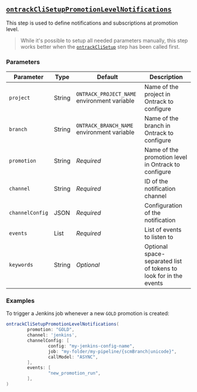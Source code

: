 ## [`ontrackCliSetupPromotionLevelNotifications`](ontrackCliSetupPromotionLevelNotifications.groovy)

This step is used to define notifications and subscriptions at promotion level.

> While it's possible to setup all needed parameters manually, this step works better when the [`ontrackCliSetup`](ontrackCliSetup.md) step has been called first.

### Parameters

| Parameter       | Type         | Default                                     | Description                                                       |
|-----------------|--------------|---------------------------------------------|-------------------------------------------------------------------|
| `project`       | String       | `ONTRACK_PROJECT_NAME` environment variable | Name of the project in Ontrack to configure                       |
| `branch`        | String       | `ONTRACK_BRANCH_NAME` environment variable  | Name of the branch in Ontrack to configure                        |
| `promotion`     | String       | _Required_                                  | Name of the promotion level in Ontrack to configure               |
| `channel`       | String       | _Required_                                  | ID of the notification channel                                    |
| `channelConfig` | JSON         | _Required_                                  | Configuration of the notification                                 |
| `events`        | List<String> | _Required_                                  | List of events to listen to                                       |
| `keywords`      | String       | _Optional_                                  | Optional space-separated list of tokens to look for in the events |

### Examples

To trigger a Jenkins job whenever a new `GOLD` promotion is created:

```groovy
ontrackCliSetupPromotionLevelNotifications(
        promotion: "GOLD",
        channel: 'jenkins',
        channelConfig: [
                config: "my-jenkins-config-name",
                job: "my-folder/my-pipeline/{scmBranch|unicode}",
                callModel: "ASYNC",
        ],
        events: [
                "new_promotion_run",
        ],
)
```
